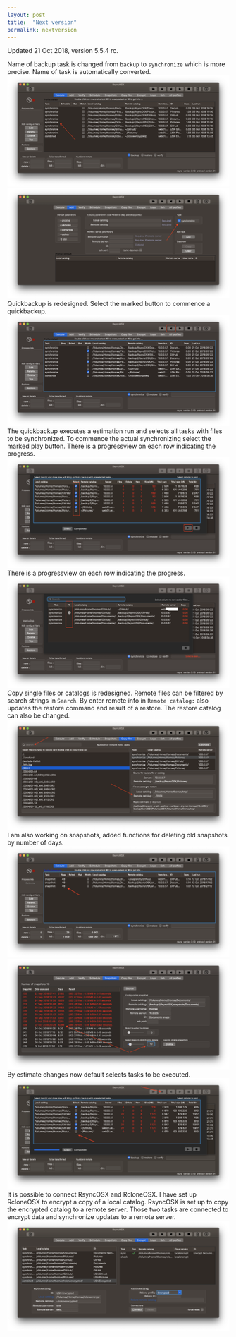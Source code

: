```yaml
---
layout: post
title:  "Next version"
permalink: nextversion
---
```

Updated 21 Oct 2018, version 5.5.4 rc.

Name of backup task is changed from `backup` to `synchronize` which is more precise. Name of task is automatically converted.
![](/images/RsyncOSX/master/nextversion/main.png)
![](/images/RsyncOSX/master/nextversion/add.png)
Quickbackup is redesigned. Select the marked button to commence a quickbackup.
![](/images/RsyncOSX/master/nextversion/quickbackup1.png)
The quickbackup executes a estimation run and selects all tasks with files to be synchronized. To commence the actual synchronizing select the marked play button. There is a progressview on each row indicating the progress.
![](/images/RsyncOSX/master/nextversion/quickbackup2.png)
There is a progressview on each row indicating the progress.
![](/images/RsyncOSX/master/nextversion/quickbackup3.png)
Copy single files or catalogs is redesigned. Remote files can be filtered by search strings in `Search`. By enter remote info in `Remote catalog:` also updates the restore command and result of a restore. The restore catalog can also be changed.
![](/images/RsyncOSX/master/nextversion/copy.png)
I am also working on snapshots, added functions for deleting old snapshots by number of days.
![](/images/RsyncOSX/master/nextversion/snapnum.png)
![](/images/RsyncOSX/master/nextversion/days.png)
By estimate changes now default selects tasks to be executed.
![](/images/RsyncOSX/master/nextversion/synch.png)
It is possible to connect RsyncOSX and RcloneOSX. I have set up RcloneOSX to encrypt a copy of a local catalog. RsyncOSX is set up to copy the encrypted catalog to a remote server. Those two tasks are connected to encrypt data and synchronize updates to a remote server.
![](/images/RsyncOSX/master/nextversion/combined.png)
